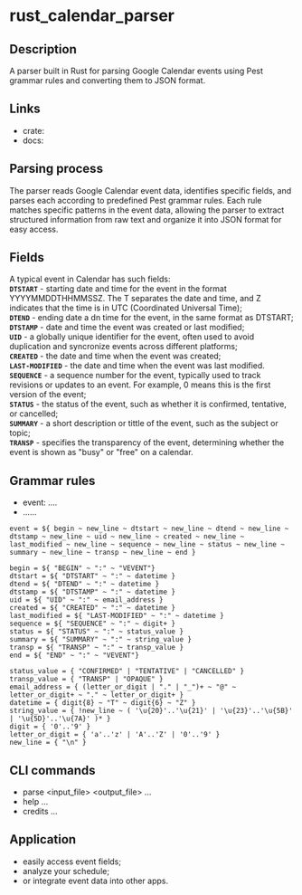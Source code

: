 # rust_calendar_parser
## Description
A parser built in Rust for parsing Google Calendar events using Pest grammar rules and converting them to JSON format.

## Links
- crate:
- docs:

## Parsing process 
The parser reads Google Calendar event data, identifies specific fields, and parses each according to predefined Pest grammar rules. Each rule matches specific patterns in the event data, allowing the parser to extract structured information from raw text and organize it into JSON format for easy access.

## Fields
A typical event in Calendar has such fields:<br>
**`DTSTART`** - starting date and time for the event in the format YYYYMMDDTHHMMSSZ. The T separates the date and time, and Z indicates that the time is in UTC (Coordinated Universal Time);<br>
**`DTEND`** - ending date a dn time for the event, in the same format as DTSTART;<br>
**`DTSTAMP`** - date and time the event was created or last modified;<br>
**`UID`** - a globally unique identifier for the event, often used to avoid duplication and syncronize events across different platforms;<br>
**`CREATED`** - the date and time when the event was created;<br>
**`LAST-MODIFIED`** - the date and time when the event was last modified.<br>
**`SEQUENCE`** - a sequence number for the event, typically used to track revisions or updates to an event. For example, 0 means this is the first version of the event;<br>
**`STATUS`** - the status of the event, such as whether it is confirmed, tentative, or cancelled;<br>
**`SUMMARY`** - a short description or tittle of the event, such as the subject or topic;<br>
**`TRANSP`** - specifies the transparency of the event, determining whether the event is shown as "busy" or "free" on a calendar.<br>

## Grammar rules
- event: ....
- ......
```
event = ${ begin ~ new_line ~ dtstart ~ new_line ~ dtend ~ new_line ~ dtstamp ~ new_line ~ uid ~ new_line ~ created ~ new_line ~ last_modified ~ new_line ~ sequence ~ new_line ~ status ~ new_line ~ summary ~ new_line ~ transp ~ new_line ~ end }

begin = ${ "BEGIN" ~ ":" ~ "VEVENT"}
dtstart = ${ "DTSTART" ~ ":" ~ datetime }
dtend = ${ "DTEND" ~ ":" ~ datetime }
dtstamp = ${ "DTSTAMP" ~ ":" ~ datetime }
uid = ${ "UID" ~ ":" ~ email_address }
created = ${ "CREATED" ~ ":" ~ datetime }
last_modified = ${ "LAST-MODIFIED" ~ ":" ~ datetime }
sequence = ${ "SEQUENCE" ~ ":" ~ digit+ }
status = ${ "STATUS" ~ ":" ~ status_value }
summary = ${ "SUMMARY" ~ ":" ~ string_value }
transp = ${ "TRANSP" ~ ":" ~ transp_value }
end = ${ "END" ~ ":" ~ "VEVENT"}

status_value = { "CONFIRMED" | "TENTATIVE" | "CANCELLED" }
transp_value = { "TRANSP" | "OPAQUE" }
email_address = { (letter_or_digit | "." | "_")+ ~ "@" ~ letter_or_digit+ ~ "." ~ letter_or_digit+ }
datetime = { digit{8} ~ "T" ~ digit{6} ~ "Z" }
string_value = { !new_line ~ ( '\u{20}'..'\u{21}' | '\u{23}'..'\u{5B}' | '\u{5D}'..'\u{7A}' )* }
digit = { '0'..'9' }
letter_or_digit = { 'a'..'z' | 'A'..'Z' | '0'..'9' }
new_line = { "\n" }
```

## CLI commands
- parse <input_file> <output_file> ...
- help ...
- credits ...

## Application
- easily access event fields; 
- analyze your schedule;
- or integrate event data into other apps.
